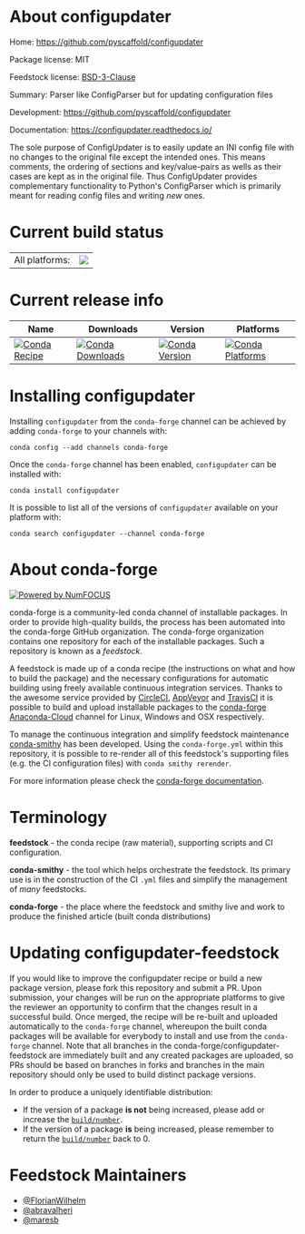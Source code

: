 About configupdater
===================

Home: https://github.com/pyscaffold/configupdater

Package license: MIT

Feedstock license: [BSD-3-Clause](https://github.com/conda-forge/configupdater-feedstock/blob/master/LICENSE.txt)

Summary: Parser like ConfigParser but for updating configuration files

Development: https://github.com/pyscaffold/configupdater

Documentation: https://configupdater.readthedocs.io/

The sole purpose of ConfigUpdater is to easily update an INI config file
with no changes to the original file except the intended ones. This means
comments, the ordering of sections and key/value-pairs as wells as their
cases are kept as in the original file. Thus ConfigUpdater provides
complementary functionality to Python's ConfigParser which is primarily
meant for reading config files and writing *new* ones.


Current build status
====================


<table><tr><td>All platforms:</td>
    <td>
      <a href="https://dev.azure.com/conda-forge/feedstock-builds/_build/latest?definitionId=12139&branchName=master">
        <img src="https://dev.azure.com/conda-forge/feedstock-builds/_apis/build/status/configupdater-feedstock?branchName=master">
      </a>
    </td>
  </tr>
</table>

Current release info
====================

| Name | Downloads | Version | Platforms |
| --- | --- | --- | --- |
| [![Conda Recipe](https://img.shields.io/badge/recipe-configupdater-green.svg)](https://anaconda.org/conda-forge/configupdater) | [![Conda Downloads](https://img.shields.io/conda/dn/conda-forge/configupdater.svg)](https://anaconda.org/conda-forge/configupdater) | [![Conda Version](https://img.shields.io/conda/vn/conda-forge/configupdater.svg)](https://anaconda.org/conda-forge/configupdater) | [![Conda Platforms](https://img.shields.io/conda/pn/conda-forge/configupdater.svg)](https://anaconda.org/conda-forge/configupdater) |

Installing configupdater
========================

Installing `configupdater` from the `conda-forge` channel can be achieved by adding `conda-forge` to your channels with:

```
conda config --add channels conda-forge
```

Once the `conda-forge` channel has been enabled, `configupdater` can be installed with:

```
conda install configupdater
```

It is possible to list all of the versions of `configupdater` available on your platform with:

```
conda search configupdater --channel conda-forge
```


About conda-forge
=================

[![Powered by NumFOCUS](https://img.shields.io/badge/powered%20by-NumFOCUS-orange.svg?style=flat&colorA=E1523D&colorB=007D8A)](http://numfocus.org)

conda-forge is a community-led conda channel of installable packages.
In order to provide high-quality builds, the process has been automated into the
conda-forge GitHub organization. The conda-forge organization contains one repository
for each of the installable packages. Such a repository is known as a *feedstock*.

A feedstock is made up of a conda recipe (the instructions on what and how to build
the package) and the necessary configurations for automatic building using freely
available continuous integration services. Thanks to the awesome service provided by
[CircleCI](https://circleci.com/), [AppVeyor](https://www.appveyor.com/)
and [TravisCI](https://travis-ci.com/) it is possible to build and upload installable
packages to the [conda-forge](https://anaconda.org/conda-forge)
[Anaconda-Cloud](https://anaconda.org/) channel for Linux, Windows and OSX respectively.

To manage the continuous integration and simplify feedstock maintenance
[conda-smithy](https://github.com/conda-forge/conda-smithy) has been developed.
Using the ``conda-forge.yml`` within this repository, it is possible to re-render all of
this feedstock's supporting files (e.g. the CI configuration files) with ``conda smithy rerender``.

For more information please check the [conda-forge documentation](https://conda-forge.org/docs/).

Terminology
===========

**feedstock** - the conda recipe (raw material), supporting scripts and CI configuration.

**conda-smithy** - the tool which helps orchestrate the feedstock.
                   Its primary use is in the construction of the CI ``.yml`` files
                   and simplify the management of *many* feedstocks.

**conda-forge** - the place where the feedstock and smithy live and work to
                  produce the finished article (built conda distributions)


Updating configupdater-feedstock
================================

If you would like to improve the configupdater recipe or build a new
package version, please fork this repository and submit a PR. Upon submission,
your changes will be run on the appropriate platforms to give the reviewer an
opportunity to confirm that the changes result in a successful build. Once
merged, the recipe will be re-built and uploaded automatically to the
`conda-forge` channel, whereupon the built conda packages will be available for
everybody to install and use from the `conda-forge` channel.
Note that all branches in the conda-forge/configupdater-feedstock are
immediately built and any created packages are uploaded, so PRs should be based
on branches in forks and branches in the main repository should only be used to
build distinct package versions.

In order to produce a uniquely identifiable distribution:
 * If the version of a package **is not** being increased, please add or increase
   the [``build/number``](https://docs.conda.io/projects/conda-build/en/latest/resources/define-metadata.html#build-number-and-string).
 * If the version of a package **is** being increased, please remember to return
   the [``build/number``](https://docs.conda.io/projects/conda-build/en/latest/resources/define-metadata.html#build-number-and-string)
   back to 0.

Feedstock Maintainers
=====================

* [@FlorianWilhelm](https://github.com/FlorianWilhelm/)
* [@abravalheri](https://github.com/abravalheri/)
* [@maresb](https://github.com/maresb/)

